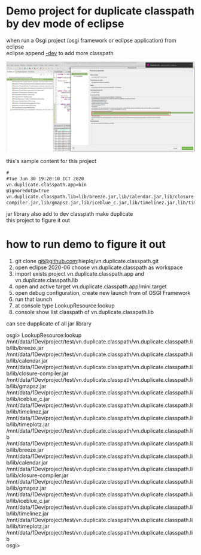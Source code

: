# Demo project for duplicate classpath by dev mode of eclipse
when run a Osgi project (osgi framework or eclipse application) from eclipse  
eclipse append [-dev](https://help.eclipse.org/2020-06/index.jsp) to add more classpath  

![-dev value](docs/images/runproperties.png)

this's sample content for this project  
```
#
#Tue Jun 30 19:20:10 ICT 2020
vn.duplicate.classpath.app=bin
@ignoredot@=true
vn.duplicate.classpath.lib=lib/breeze.jar,lib/calendar.jar,lib/closure-compiler.jar,lib/gmapsz.jar,lib/iceblue_c.jar,lib/timelinez.jar,lib/timeplotz.jar,bin
```

jar library also add to dev classpath make duplicate  
this project to figure it out


# how to run demo to figure it out
1. git clone git@github.com:hieplq/vn.duplicate.classpath.git
1. open eclipse 2020-06 choose vn.duplicate.classpath as workspace
1. import exists project vn.duplicate.classpath.app and vn.duplicate.classpath.lib
1. open and active target vn.duplicate.classpath.app/mini.target
1. open debug configuration, create new launch from of OSGI Framework
1. run that launch
1. at console type LookupResource:lookup
1. console show list classpath of vn.duplicate.classpath.lib

can see dupplicate of all jar library

osgi> LookupResource:lookup  
/mnt/data/1Dev/project/test/vn.duplicate.classpath/vn.duplicate.classpath.lib/lib/breeze.jar  
/mnt/data/1Dev/project/test/vn.duplicate.classpath/vn.duplicate.classpath.lib/lib/calendar.jar  
/mnt/data/1Dev/project/test/vn.duplicate.classpath/vn.duplicate.classpath.lib/lib/closure-compiler.jar  
/mnt/data/1Dev/project/test/vn.duplicate.classpath/vn.duplicate.classpath.lib/lib/gmapsz.jar  
/mnt/data/1Dev/project/test/vn.duplicate.classpath/vn.duplicate.classpath.lib/lib/iceblue_c.jar  
/mnt/data/1Dev/project/test/vn.duplicate.classpath/vn.duplicate.classpath.lib/lib/timelinez.jar  
/mnt/data/1Dev/project/test/vn.duplicate.classpath/vn.duplicate.classpath.lib/lib/timeplotz.jar  
/mnt/data/1Dev/project/test/vn.duplicate.classpath/vn.duplicate.classpath.lib  
/mnt/data/1Dev/project/test/vn.duplicate.classpath/vn.duplicate.classpath.lib/lib/breeze.jar  
/mnt/data/1Dev/project/test/vn.duplicate.classpath/vn.duplicate.classpath.lib/lib/calendar.jar  
/mnt/data/1Dev/project/test/vn.duplicate.classpath/vn.duplicate.classpath.lib/lib/closure-compiler.jar  
/mnt/data/1Dev/project/test/vn.duplicate.classpath/vn.duplicate.classpath.lib/lib/gmapsz.jar  
/mnt/data/1Dev/project/test/vn.duplicate.classpath/vn.duplicate.classpath.lib/lib/iceblue_c.jar  
/mnt/data/1Dev/project/test/vn.duplicate.classpath/vn.duplicate.classpath.lib/lib/timelinez.jar  
/mnt/data/1Dev/project/test/vn.duplicate.classpath/vn.duplicate.classpath.lib/lib/timeplotz.jar  
/mnt/data/1Dev/project/test/vn.duplicate.classpath/vn.duplicate.classpath.lib  
osgi> 